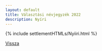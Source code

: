 ```yaml
---
layout: default
title: Választási névjegyzék 2022
description: Nyíri
---
```


{% include settlementHTMLs/Nyiiri.html %}

[Vissza](../)